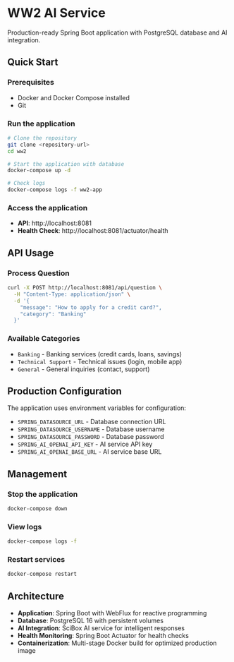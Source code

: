 # WW2 AI Service

Production-ready Spring Boot application with PostgreSQL database and AI integration.

## Quick Start

### Prerequisites
- Docker and Docker Compose installed
- Git

### Run the application
```bash
# Clone the repository
git clone <repository-url>
cd ww2

# Start the application with database
docker-compose up -d

# Check logs
docker-compose logs -f ww2-app
```

### Access the application
- **API**: http://localhost:8081
- **Health Check**: http://localhost:8081/actuator/health

## API Usage

### Process Question
```bash
curl -X POST http://localhost:8081/api/question \
  -H "Content-Type: application/json" \
  -d '{
    "message": "How to apply for a credit card?",
    "category": "Banking"
  }'
```

### Available Categories
- `Banking` - Banking services (credit cards, loans, savings)
- `Technical Support` - Technical issues (login, mobile app)
- `General` - General inquiries (contact, support)

## Production Configuration

The application uses environment variables for configuration:

- `SPRING_DATASOURCE_URL` - Database connection URL
- `SPRING_DATASOURCE_USERNAME` - Database username
- `SPRING_DATASOURCE_PASSWORD` - Database password
- `SPRING_AI_OPENAI_API_KEY` - AI service API key
- `SPRING_AI_OPENAI_BASE_URL` - AI service base URL

## Management

### Stop the application
```bash
docker-compose down
```

### View logs
```bash
docker-compose logs -f
```

### Restart services
```bash
docker-compose restart
```

## Architecture

- **Application**: Spring Boot with WebFlux for reactive programming
- **Database**: PostgreSQL 16 with persistent volumes
- **AI Integration**: SciBox AI service for intelligent responses
- **Health Monitoring**: Spring Boot Actuator for health checks
- **Containerization**: Multi-stage Docker build for optimized production image